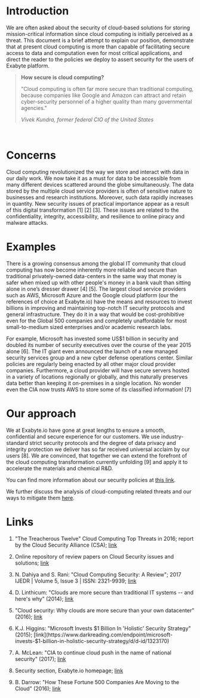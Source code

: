 <!-- by GM -->

# Introduction

We are often asked about the security of cloud-based solutions for storing mission-critical information since cloud computing is initially perceived as a threat. This document is a brief attempt to explain our position, demonstrate that at present cloud computing is more than capable of facilitating secure access to data and computation even for most critical applications, and direct the reader to the policies we deploy to assert security for the users of Exabyte platform.

> **How secure is cloud computing?**
>
> "Cloud computing is often far more secure than traditional computing, because companies like Google and Amazon can attract and retain cyber-security personnel of a higher quality than many governmental agencies."
>
> *Vivek Kundra, former federal CIO of the United States*
<br>

# Concerns

Cloud computing revolutionized the way we store and interact with data in our daily work. We now take it as a must for data to be accessible from many different devices scattered around the globe simultaneously. The data stored by the multiple cloud service providers is often of sensitive nature to businesses and research institutions. Moreover, such data rapidly increases in quantity. New security issues of practical importance appear as a result of this digital transformation [1] [2] [3]. These issues are related to the confidentiality, integrity, accessibility, and resilience to online piracy and malware attacks.

# Examples

There is a  growing consensus among the global IT community that cloud computing has now become inherently more reliable and secure than traditional privately-owned data-centers in the same way that money is safer when mixed up with other people's money in a bank vault than sitting alone in one’s dresser drawer [4] [5]. The largest cloud service providers such as AWS, Microsoft Azure and the Google cloud platform (our the references of choice at Exabyte.io) have the means and resources to invest billions in improving and maintaining top-notch IT security protocols and general infrastructure. They do it in a way that would be cost-prohibitive even for the Global 500 companies and completely unaffordable for most small-to-medium sized enterprises and/or academic research labs.

For example, Microsoft has invested some US$1 billion in security and doubled its number of security executives over the course of the year 2015 alone [6]. The IT giant even announced the launch of a new managed security services group and a new cyber defense operations center. Similar policies are regularly being enacted by all other major cloud provider companies. Furthermore, a cloud provider will have secure servers hosted in a variety of locations regionally or globally, and this naturally preserves data better than keeping it on-premises in a single location. No wonder even the CIA now trusts AWS to store some of its classified information! [7]

<!-- GM to add the paragraph per TB github PR comment -->  

# Our approach

We at Exabyte.io have gone at great lengths to ensure a smooth, confidential and secure experience for our customers. We use industry-standard strict security protocols and the degree of data privacy and integrity protection we deliver has so far received universal acclaim by our users [8]. We are convinced, that together we can extend the forefront of the cloud computing transformation currently unfolding [9] and apply it to accelerate the materials and chemical R&D.

You can find more information about our security policies at [this link](security-policies.md).

We further discuss the analysis of cloud-computing related threats and our ways to mitigate them [here](./threats-analysis.md).

# Links

1. "The Treacherous Twelve" Cloud Computing Top Threats in 2016; report by the Cloud Security Alliance (CSA); [link](https://downloads.cloudsecurityalliance.org/assets/research/top-threats/Treacherous-12_Cloud-Computing_Top-Threats.pdf)

2. Online repository of review papers on Cloud Security issues and solutions; [link](https://drive.google.com/open?id=1GN5k9QIN7Jy2TdowjiXhEcT6HCaCE4HR)

3. N. Dahiya and S. Rani: "Cloud Computing Security: A Review"; 2017 IJEDR | Volume 5, Issue 3 | ISSN: 2321-9939; [link](https://drive.google.com/open?id=1pXBQH-kCFAZTKKg9OzYV4RbC4ZpMhHfI)

4. D. Linthicum: "Clouds are more secure than traditional IT systems -- and here's why" (2014); [link](https://searchcloudcomputing.techtarget.com/opinion/Clouds-are-more-secure-than-traditional-IT-systems-and-heres-why)

5. "Cloud security: Why clouds are more secure than your own datacenter" (2016); [link](http://ciosurvivalguide.com/blog/cloud-security-why-clouds-are-more-secure-than-your-own-datacenter)

6. K.J. Higgins: "Microsoft Invests $1 Billion In 'Holistic' Security Strategy" (2015); [link](https://www.darkreading.com/endpoint/microsoft-invests-$1-billion-in-holistic-security-strategy/d/d-id/1323170)

7. A. McLean: "CIA to continue cloud push in the name of national security" (2017); [link](https://www.zdnet.com/article/cia-to-continue-cloud-push-in-the-name-of-national-security/)

8. Security section, Exabyte.io homepage; [link](https://exabyte.io/#security) 

9. B. Darrow: "How These Fortune 500 Companies Are Moving to the Cloud" (2016); [link](http://fortune.com/2016/07/19/big-companies-many-clouds/)
